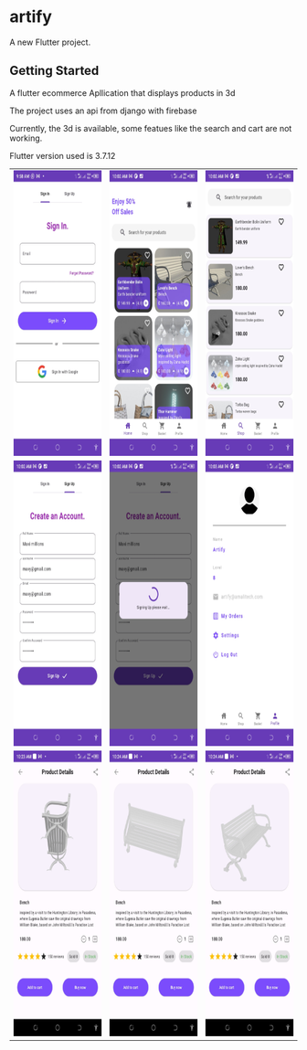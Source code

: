 # artify

A new Flutter project.

## Getting Started
<p>
A flutter ecommerce Apllication that displays products in 3d
</p>

<p>
    The project uses an api from django with firebase
</p>

<p>
    Currently, the 3d is available, some featues like the search and cart are not working.
</p>

<p>
 Flutter version used is 3.7.12
</p>

<table>
    <tr>
        <td><img src="assets/s1.jpg" width=250px height=500px /></td>
        <td><img src="assets/s2.jpg" width=250px height=500px/></td>
        <td><img src="assets/s3.jpg" width=250px height=500px/></td>
    </tr>
    <tr>
        <td><img src="assets/s4.jpg" width=250px height=500px /></td>
        <td><img src="assets/s5.jpg" width=250px height=500px /></td>
        <td><img src="assets/s6.jpg" width=250px height=500px /></td>
    </tr>
    <tr>
        <td><img src="assets/s7.jpg" width=250px height=500px /></td>
        <td><img src="assets/s8.jpg" width=250px height=500px /></td>
        <td><img src="assets/s9.jpg" width=250px height=500px /></td>
    </tr>
</table>
